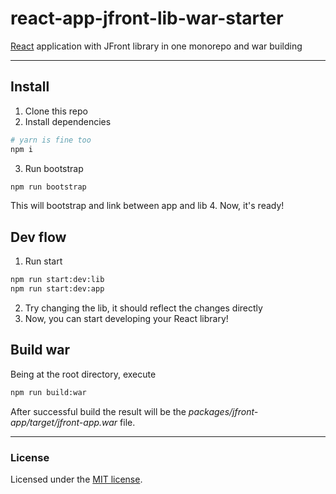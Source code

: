 # react-app-jfront-lib-war-starter

[React](https://reactjs.org/) application with JFront library in one monorepo and war building

---

## Install
1. Clone this repo
2. Install dependencies
```sh
# yarn is fine too
npm i
```
3. Run bootstrap
```sh
npm run bootstrap
```

   This will bootstrap and link between app and lib
4. Now, it's ready!

## Dev flow
1. Run start
```sh
npm run start:dev:lib
npm run start:dev:app
```
2. Try changing the lib, it should reflect the changes directly
3. Now, you can start developing your React library!

## Build war

Being at the root directory, execute

```sh
npm run build:war
```

After successful build the result will be the *packages/jfront-app/target/jfront-app.war* file.

---

### License

Licensed under the [MIT license](./LICENSE). 

